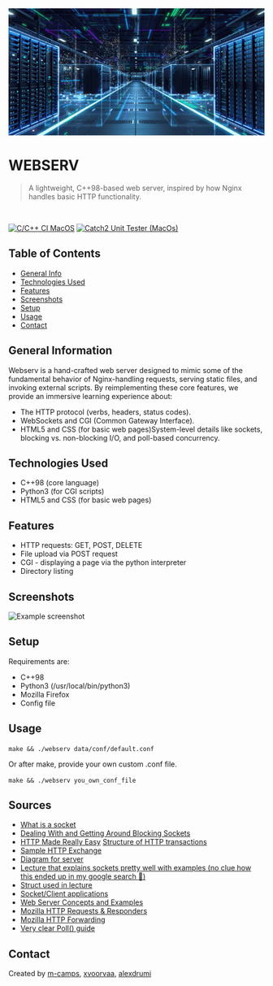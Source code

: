 <div align="center">
  <a href="https://github.com/alexdrumi/webserv">
    <img src="data/www/webserver.jpg" alt="MNE EEG Logo" width="550" height="250">
  </a>
</div>


# WEBSERV
> A lightweight, C++98-based web server, inspired by how Nginx handles basic HTTP functionality.

<br>

[![C/C++ CI MacOS](https://github.com/xvoorvaa/webserv/actions/workflows/macos_comp.yml/badge.svg)](https://github.com/xvoorvaa/webserv/actions/workflows/macos_comp.yml)
[![Catch2 Unit Tester (MacOs)](https://github.com/xvoorvaa/webserv/actions/workflows/Catch2_unit_tester.yml/badge.svg)](https://github.com/xvoorvaa/webserv/actions/workflows/Catch2_unit_tester.yml)

## Table of Contents
* [General Info](#general-information)
* [Technologies Used](#technologies-used)
* [Features](#features)
* [Screenshots](#screenshots)
* [Setup](#setup)
* [Usage](#usage)
* [Contact](#contact)


## General Information
Webserv is a hand-crafted web server designed to mimic some of the fundamental behavior of Nginx-handling requests, serving static files, and invoking external scripts. By reimplementing these core features, we provide an immersive learning experience about:<br>

- The HTTP protocol (verbs, headers, status codes).<br>
- WebSockets and CGI (Common Gateway Interface).<br>
- HTML5 and CSS (for basic web pages)System-level details like sockets, blocking vs. non-blocking I/O, and poll-based concurrency.<br>


## Technologies Used
- C++98 (core language)
- Python3 (for CGI scripts)
- HTML5 and CSS (for basic web pages)


## Features
- HTTP requests: GET, POST, DELETE 
- File upload via POST request
- CGI - displaying a page via the python interpreter
- Directory listing


## Screenshots
![Example screenshot](./data/www/screenshot.png)



## Setup
Requirements are:
- C++98
- Python3 (/usr/local/bin/python3)
- Mozilla Firefox
- Config file


## Usage
`make && ./webserv data/conf/default.conf`

Or after make, provide your own custom .conf file.

`make && ./webserv you_own_conf_file`


## Sources
- [What is a socket](https://beej.us/guide/bgnet/html/index-wide.html#:~:text=2-,What%20is%20a%20socket%3F,-You%20hear%20talk)
- [Dealing With and Getting Around Blocking Sockets](http://dwise1.net/pgm/sockets/blocking.html)
- [HTTP Made Really Easy](https://www.jmarshall.com/easy/http/)
[Structure of HTTP transactions](https://www.jmarshall.com/easy/http/#:~:text=Table%20of%20Contents-,Structure%20of%20HTTP%20Transactions,-Like%20most%20network)
- [Sample HTTP Exchange](https://www.jmarshall.com/easy/http/#:~:text=Table%20of%20Contents-,Sample%20HTTP%20Exchange,After%20sending%20the%20response%2C%20the%20server%20closes%20the%20socket.,-To%20familiarize%20yourself)
- [Diagram for server](https://i.stack.imgur.com/YQ5ES.png)
- [Lecture that explains sockets pretty well with examples (no clue how this ended up in my google search :grimacing:)](https://www.cs.cmu.edu/~srini/15-441/S10/lectures/r01-sockets.pdf)
- [Struct used in lecture](https://www.gta.ufrj.br/ensino/eel878/sockets/sockaddr_inman.html)
- [Socket/Client applications](https://www.bogotobogo.com/cplusplus/sockets_server_client.php)
- [Web Server Concepts and Examples](https://www.youtube.com/watch?v=9J1nJOivdyw)
- [Mozilla HTTP Requests & Responders](https://developer.mozilla.org/en-US/docs/Web/HTTP/Messages)
- [Mozilla HTTP Forwarding](https://developer.mozilla.org/en-US/docs/Web/HTTP/Redirections)
- [Very clear Poll() guide](https://beej.us/guide/bgnet/html/#poll)


## Contact
Created by [m-camps](https://github.com/m-camps),
[xvoorvaa](https://github.com/xvoorvaa),
[alexdrumi](https://github.com/alexdrumi)
